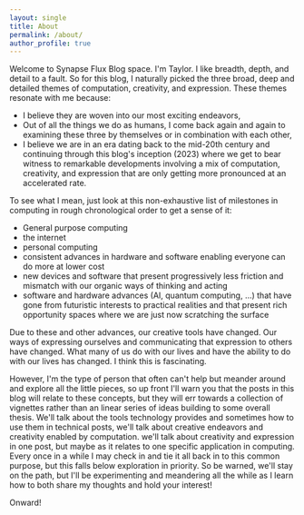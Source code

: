 ```yaml
---
layout: single
title: About
permalink: /about/
author_profile: true
---
```


Welcome to Synapse Flux Blog space. I'm Taylor. I like breadth, depth, and detail to a fault. So for this blog, I naturally picked the three broad, deep and detailed themes of computation, creativity, and expression. These themes resonate with me because:

- I believe they are woven into our most exciting endeavors,
- Out of all the things we do as humans, I come back again and again to examining these three by themselves or in combination with each other,
- I believe we are in an era dating back to the mid-20th century and continuing through this blog's inception (2023) where we get to bear witness to remarkable developments involving a mix of computation, creativity, and expression that are only getting more pronounced at an accelerated rate.

To see what I mean, just look at this non-exhaustive list of milestones in computing in rough chronological order to get a sense of it:

- General purpose computing
- the internet
- personal computing
- consistent advances in hardware and software enabling everyone can do more at lower cost
- new devices and software that present progressively less friction and mismatch with our organic ways of thinking and acting
- software and hardware advances (AI, quantum computing, ...) that have gone from futuristic interests to practical realities and that present rich opportunity spaces where we are just now scratching the surface

Due to these and other advances, our creative tools have changed. Our ways of expressing ourselves and communicating that expression to others have changed. What many of us do with our lives and have the ability to do with our lives has changed. I think this is fascinating.

However, I'm the type of person that often can't help but meander around and explore all the little pieces, so up front I'll warn you that the posts in this blog will relate to these concepts, but they will err towards a collection of vignettes rather than an linear series of ideas building to some overall thesis.  We'll talk about the tools technology provides and sometimes how to use them in technical posts, we'll talk about creative endeavors and creativity enabled by computation. we'll talk about creativity and expression in one post, but maybe as it relates to one specific application in computing. Every once in a while I may check in and tie it all back in to this common purpose, but this falls below exploration in priority. So be warned, we'll stay on the path, but I'll be experimenting and meandering all the while as I learn how to both share my thoughts and hold your interest!

Onward!
